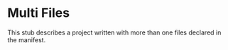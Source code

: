 # Multi Files

This stub describes a project written with more than one files declared in
the manifest.
